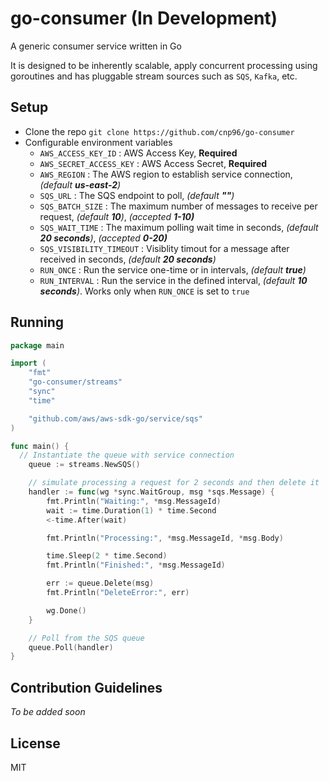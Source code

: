 # go-consumer (In Development)

A generic consumer service written in Go

It is designed to be inherently scalable, apply concurrent processing using goroutines and has pluggable stream sources such as `SQS`, `Kafka`, etc.

## Setup

- Clone the repo `git clone https://github.com/cnp96/go-consumer`
- Configurable environment variables
  - `AWS_ACCESS_KEY_ID` : AWS Access Key, **Required**
  - `AWS_SECRET_ACCESS_KEY` : AWS Access Secret, **Required**
  - `AWS_REGION` : The AWS region to establish service connection, _(default **us-east-2**)_
  - `SQS_URL` : The SQS endpoint to poll, _(default **""**)_
  - `SQS_BATCH_SIZE` : The maximum number of messages to receive per request, _(default **10**)_, _(accepted **1-10)**_
  - `SQS_WAIT_TIME` : The maximum polling wait time in seconds, _(default **20 seconds**)_, _(accepted **0-20)**_
  - `SQS_VISIBILITY_TIMEOUT` : Visiblity timout for a message after received in seconds, _(default **20 seconds**)_
  - `RUN_ONCE` : Run the service one-time or in intervals, _(default **true**)_
  - `RUN_INTERVAL` : Run the service in the defined interval, _(default **10 seconds**)_. Works only when `RUN_ONCE` is set to `true`

## Running

```go
package main

import (
	"fmt"
	"go-consumer/streams"
	"sync"
	"time"

	"github.com/aws/aws-sdk-go/service/sqs"
)

func main() {
  // Instantiate the queue with service connection
	queue := streams.NewSQS()

	// simulate processing a request for 2 seconds and then delete it
	handler := func(wg *sync.WaitGroup, msg *sqs.Message) {
		fmt.Println("Waiting:", *msg.MessageId)
		wait := time.Duration(1) * time.Second
		<-time.After(wait)

		fmt.Println("Processing:", *msg.MessageId, *msg.Body)

		time.Sleep(2 * time.Second)
		fmt.Println("Finished:", *msg.MessageId)

		err := queue.Delete(msg)
		fmt.Println("DeleteError:", err)

		wg.Done()
	}

	// Poll from the SQS queue
	queue.Poll(handler)
}

```

## Contribution Guidelines

_To be added soon_

## License

MIT
